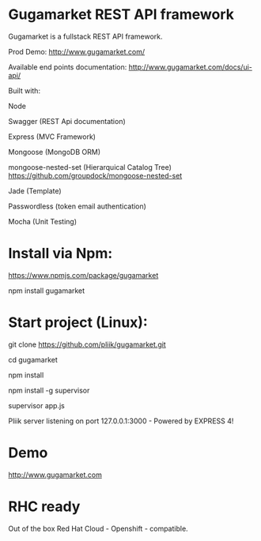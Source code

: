 # Gugamarket REST API framework

Gugamarket is a fullstack REST API framework.

Prod Demo: http://www.gugamarket.com/

Available end points documentation: http://www.gugamarket.com/docs/ui-api/

Built with:

  Node
  
  Swagger (REST Api documentation)
  
  Express (MVC Framework)
  
  Mongoose (MongoDB ORM)
  
  mongoose-nested-set (Hierarquical Catalog Tree) https://github.com/groupdock/mongoose-nested-set
  
  Jade (Template)
  
  Passwordless (token email authentication)
  
  Mocha (Unit Testing)

# Install via Npm:

https://www.npmjs.com/package/gugamarket

npm install gugamarket

# Start project (Linux):

git clone https://github.com/pliik/gugamarket.git

cd gugamarket

npm install

npm install -g supervisor

supervisor app.js

Pliik server listening on port 127.0.0.1:3000 - Powered by EXPRESS 4!

# Demo

http://www.gugamarket.com

# RHC ready

Out of the box Red Hat Cloud - Openshift - compatible. 
